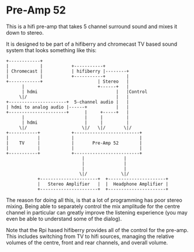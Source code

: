 # Pre-Amp 52

This is a hifi pre-amp that takes 5 channel surround sound and mixes
it down to stereo.

It is designed to be part of a hifiberry and chromecast TV based sound
system that looks something like this:



    +------------+
    |            |           +-----------+
    | Chromecast |           | hifiberry |--------+
    |            |           +-----------+        |
    +------------+                     | Stereo   |
          |                            +------+   |
          | hdmi                              |   |Control
         \|/                                  |   |
    +----------------------+  5-channel audio |   |
    | hdmi to analog audio |------+           |   |
    +----------------------+      |     +-----+   |
          |                       |     |         |
          | hdmi                  |     |         |
         \|/                     \|/   \|/       \|/
    +-----------+            +-------------------------+     
    |           |            |                         |
    |    TV     |            |       Pre-Amp 52        |
    |           |            |                         |
    +-----------+            +-------------------------+
                                 |               |  
                                 |               |  
                                 |               |  
                                \|/             \|/
                +----------------------+  +----------------------+
                |   Stereo Amplifier   |  |  Headphone Amplifier |
                +----------------------+  +----------------------+


The reason for doing all this, is that a lot of programming has poor
stereo mixing.  Being able to separately control the mix amplitude for
the centre channel in particular can greatly improve the listening
experience (you may even be able to understand some of the dialog).

Note that the Rpi hased hifiberry provides all of the control for the
pre-amp.  This includes switching from TV to hifi sources, managing
the relative volumes of the centre, front and rear channels, and
overall volume.

